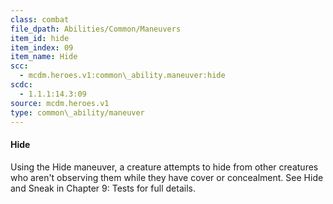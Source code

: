```yaml
---
class: combat
file_dpath: Abilities/Common/Maneuvers
item_id: hide
item_index: 09
item_name: Hide
scc:
  - mcdm.heroes.v1:common\_ability.maneuver:hide
scdc:
  - 1.1.1:14.3:09
source: mcdm.heroes.v1
type: common\_ability/maneuver
---
```


#### Hide

Using the Hide maneuver, a creature attempts to hide from other creatures who aren't observing them while they have cover or concealment. See Hide and Sneak in Chapter 9: Tests for full details.
